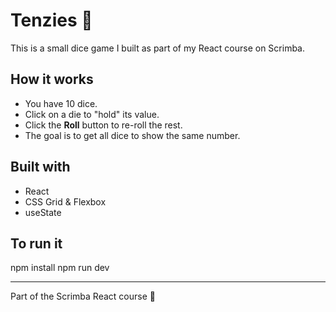 # Tenzies 🎲

This is a small dice game I built as part of my React course on Scrimba.

## How it works

- You have 10 dice.
- Click on a die to "hold" its value.
- Click the **Roll** button to re-roll the rest.
- The goal is to get all dice to show the same number.

## Built with

- React
- CSS Grid & Flexbox
- useState

## To run it

npm install
npm run dev

---

Part of the Scrimba React course 🧠